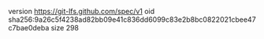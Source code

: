 version https://git-lfs.github.com/spec/v1
oid sha256:9a26c5f4238ad82bb09e41c836dd6099c83e2b8bc0822021cbee47c7bae0deba
size 298
